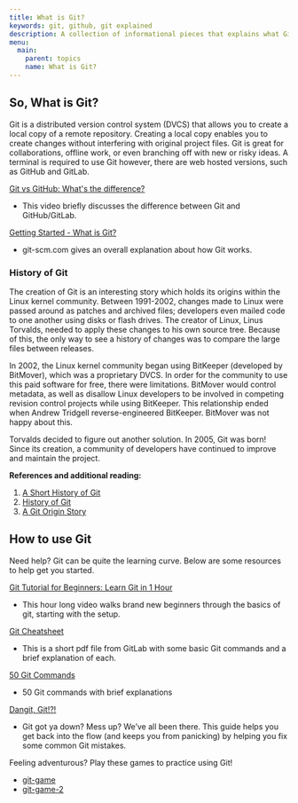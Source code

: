 ```yaml
---
title: What is Git?
keywords: git, github, git explained
description: A collection of informational pieces that explains what Git is.
menu:
  main:
    parent: topics
    name: What is Git?
---
```


## So, What is Git?

Git is a distributed version control system (DVCS) that allows you to create a local copy of a remote repository. Creating a local copy enables you to create changes without interfering with original project files. Git is great for collaborations, offline work, or even branching off with new or risky ideas. A terminal is required to use Git however, there are web hosted versions, such as GitHub and GitLab.

[Git vs GitHub: What's the difference?](https://www.youtube.com/watch?v=wpISo9TNjfU&ab_channel=IBMTechnology)  
* This video briefly discusses the difference between Git and GitHub/GitLab.

[Getting Started - What is Git?](https://www.git-scm.com/book/en/v2/Getting-Started-What-is-Git%3F)  
* git-scm.com gives an overall explanation about how Git works.

### History of Git

The creation of Git is an interesting story which holds its origins within the Linux kernel community. Between 1991-2002, changes made to Linux were passed around as patches and archived files; developers even mailed code to one another using disks or flash drives. The creator of Linux, Linus Torvalds, needed to apply these changes to his own source tree. Because of this, the only way to see a history of changes was to compare the large files between releases.

In 2002, the Linux kernel community began using BitKeeper (developed by BitMover), which was a proprietary DVCS. In order for the community to use this paid software for free, there were limitations. BitMover would control metadata, as well as disallow Linux developers to be involved in competing revision control projects while using BitKeeper. This relationship ended when Andrew Tridgell reverse-engineered BitKeeper. BitMover was not happy about this.

Torvalds decided to figure out another solution. In 2005, Git was born! Since its creation, a community of developers have continued to improve and maintain the project.

**References and additional reading:**  
1. [A Short History of Git](https://git-scm.com/book/en/v2/Getting-Started-A-Short-History-of-Git)
2. [History of Git](https://www.geeksforgeeks.org/history-of-git/)
3. [A Git Origin Story](https://www.linuxjournal.com/content/git-origin-story)

## How to use Git

Need help? Git can be quite the learning curve. Below are some resources to help get you started.

[Git Tutorial for Beginners: Learn Git in 1 Hour](https://www.youtube.com/watch?v=8JJ101D3knE&ab_channel=ProgrammingwithMosh)   
* This hour long video walks brand new beginners through the basics of git, starting with the setup.

[Git Cheatsheet](https://about.gitlab.com/images/press/git-cheat-sheet.pdf)  
* This is a short pdf file from GitLab with some basic Git commands and a brief explanation of each.

[50 Git Commands](https://www.freecodecamp.org/news/git-cheat-sheet/)  
* 50 Git commands with brief explanations

[Dangit, Git!?!](https://dangitgit.com/en)  
* Git got ya down? Mess up? We’ve all been there. This guide helps you get back into the flow (and keeps you from panicking) by helping you fix some common Git mistakes.

Feeling adventurous? Play these games to practice using Git!  
* [git-game](https://github.com/git-game/git-game)  
* [git-game-2](https://github.com/git-game/git-game-v2)